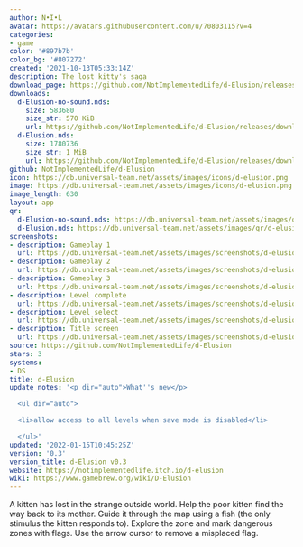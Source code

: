 ```yaml
---
author: N•I•L
avatar: https://avatars.githubusercontent.com/u/70803115?v=4
categories:
- game
color: '#897b7b'
color_bg: '#807272'
created: '2021-10-13T05:33:14Z'
description: The lost kitty's saga
download_page: https://github.com/NotImplementedLife/d-Elusion/releases
downloads:
  d-Elusion-no-sound.nds:
    size: 583680
    size_str: 570 KiB
    url: https://github.com/NotImplementedLife/d-Elusion/releases/download/0.3/d-Elusion-no-sound.nds
  d-Elusion.nds:
    size: 1780736
    size_str: 1 MiB
    url: https://github.com/NotImplementedLife/d-Elusion/releases/download/0.3/d-Elusion.nds
github: NotImplementedLife/d-Elusion
icon: https://db.universal-team.net/assets/images/icons/d-elusion.png
image: https://db.universal-team.net/assets/images/icons/d-elusion.png
image_length: 630
layout: app
qr:
  d-Elusion-no-sound.nds: https://db.universal-team.net/assets/images/qr/d-elusion-no-sound-nds.png
  d-Elusion.nds: https://db.universal-team.net/assets/images/qr/d-elusion-nds.png
screenshots:
- description: Gameplay 1
  url: https://db.universal-team.net/assets/images/screenshots/d-elusion/gameplay-1.png
- description: Gameplay 2
  url: https://db.universal-team.net/assets/images/screenshots/d-elusion/gameplay-2.png
- description: Gameplay 3
  url: https://db.universal-team.net/assets/images/screenshots/d-elusion/gameplay-3.png
- description: Level complete
  url: https://db.universal-team.net/assets/images/screenshots/d-elusion/level-complete.png
- description: Level select
  url: https://db.universal-team.net/assets/images/screenshots/d-elusion/level-select.png
- description: Title screen
  url: https://db.universal-team.net/assets/images/screenshots/d-elusion/title-screen.png
source: https://github.com/NotImplementedLife/d-Elusion
stars: 3
systems:
- DS
title: d-Elusion
update_notes: '<p dir="auto">What''s new</p>

  <ul dir="auto">

  <li>allow access to all levels when save mode is disabled</li>

  </ul>'
updated: '2022-01-15T10:45:25Z'
version: '0.3'
version_title: d-Elusion v0.3
website: https://notimplementedlife.itch.io/d-elusion
wiki: https://www.gamebrew.org/wiki/D-Elusion
---
```

A kitten has lost in the strange outside world. Help the poor kitten find the way back to its mother. Guide it through the map using a fish (the only stimulus the kitten responds to). Explore the zone and mark dangerous zones with flags. Use the arrow cursor to remove a misplaced flag.